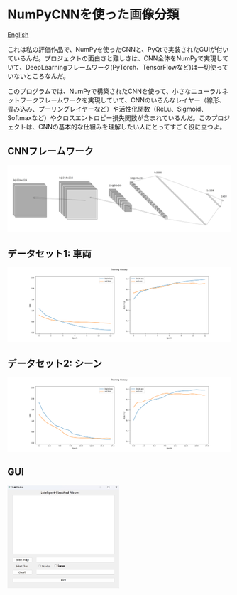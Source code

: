 # NumPyCNNを使った画像分類

[English](https://github.com/KanaMeisa/ImageClassifier-CNN/blob/master/README.md)

これは私の評価作品で、NumPyを使ったCNNと、PyQtで実装されたGUIが付いているんだ。プロジェクトの面白さと難しさは、CNN全体をNumPyで実現していて、DeepLearningフレームワーク(PyTorch、TensorFlowなど)は一切使っていないところなんだ。

このプログラムでは、NumPyで構築されたCNNを使って、小さなニューラルネットワークフレームワークを実現していて、CNNのいろんなレイヤー（線形、畳み込み、プーリングレイヤーなど）や活性化関数（ReLu、Sigmoid、Softmaxなど）やクロスエントロピー損失関数が含まれているんだ。このプロジェクトは、CNNの基本的な仕組みを理解したい人にとってすごく役に立つよ。



## CNNフレームワーク

![Framework](./.idea/framework.jpg)



## データセット1: 車両

![Database1](./.idea/training_history1.png)



## データセット2: シーン

![Database2](./.idea/training_history2.png)



## GUI

<img src="./.idea/GUI.jpg" style="width:50%;height:50%;" />
